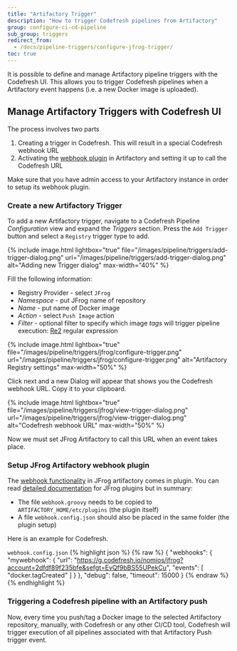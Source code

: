 ```yaml
---
title: "Artifactory Trigger"
description: "How to trigger Codefresh pipelines from Artifactory"
group: configure-ci-cd-pipeline
sub_group: triggers
redirect_from:
  - /docs/pipeline-triggers/configure-jfrog-trigger/
toc: true
---
```


It is possible to define and manage Artifactory pipeline triggers with the Codefresh UI.
This allows you to trigger Codefresh pipelines when a Artifactory event happens (i.e. a new Docker image is uploaded).

## Manage Artifactory Triggers with Codefresh UI


The process involves two parts

1. Creating a trigger in Codefresh. This will result in a special Codefresh webhook URL
1. Activating the [webhook plugin](https://github.com/jfrog/artifactory-user-plugins/tree/master/webhook) in Artifactory and setting it up to call the Codefresh URL

Make sure that you have admin access to your Artifactory instance in order to setup its webhook plugin.

### Create a new Artifactory Trigger

To add a new Artifactory trigger, navigate to a Codefresh Pipeline *Configuration* view and expand the *Triggers* section. Press the `Add Trigger` button and select a `Registry` trigger type to add.

{% include image.html
lightbox="true"
file="/images/pipeline/triggers/add-trigger-dialog.png"
url="/images/pipeline/triggers/add-trigger-dialog.png"
alt="Adding new Trigger dialog"
max-width="40%"
%}

Fill the following information:

* Registry Provider - select `JFrog`
* *Namespace* - put JFrog name of repository
* *Name* - put name of Docker image
* *Action* - select `Push Image` action
* *Filter* - optional filter to specify which image *tags* will trigger pipeline execution: [Re2](https://github.com/google/re2/wiki/Syntax) regular expression

{% include image.html
lightbox="true"
file="/images/pipeline/triggers/jfrog/configure-trigger.png"
url="/images/pipeline/triggers/jfrog/configure-trigger.png"
alt="Artifactory Registry settings"
max-width="50%"
%}

Click next and a new Dialog will appear that shows you the Codefresh webhook URL. Copy it to your clipboard. 


{% include image.html
lightbox="true"
file="/images/pipeline/triggers/jfrog/view-trigger-dialog.png"
url="/images/pipeline/triggers/jfrog/view-trigger-dialog.png"
alt="Codefresh webhook URL"
max-width="50%"
%}

Now we must set JFrog Artifactory to call this URL when an event takes place.

### Setup JFrog Artifactory webhook plugin

The [webhook functionality](https://github.com/jfrog/artifactory-user-plugins/tree/master/webhook) in JFrog artifactory comes in plugin.
You can read [detailed documentation](https://www.jfrog.com/confluence/display/RTF/User+Plugins) for JFrog plugins but in summary:

* The file `webhook.groovy` needs to be copied to `ARTIFACTORY_HOME/etc/plugins` (the plugin itself)
* A file `webhook.config.json` should also be placed in the same folder (the plugin setup)

Here is an example for Codefresh.

`webhook.config.json` 
{% highlight json %}
{% raw %}
{
 "webhooks": {
   "mywebhook": {
     "url": "https://g.codefresh.io/nomios/jfrog?account=2dfdf89f235bfe&sefgt=EvQf9bBS55UPekCu",
     "events": [
       "docker.tagCreated"
     ]
   }
 },
 "debug": false,
 "timeout": 15000
}
{% endraw %}
{% endhighlight %}



### Triggering a Codefresh pipeline with an Artifactory push

Now, every time you push/tag a Docker image to the selected Artifactory repository, manually, with Codefresh or any other CI/CD tool, Codefresh will trigger execution of all pipelines associated with that Artifactory Push trigger event.

